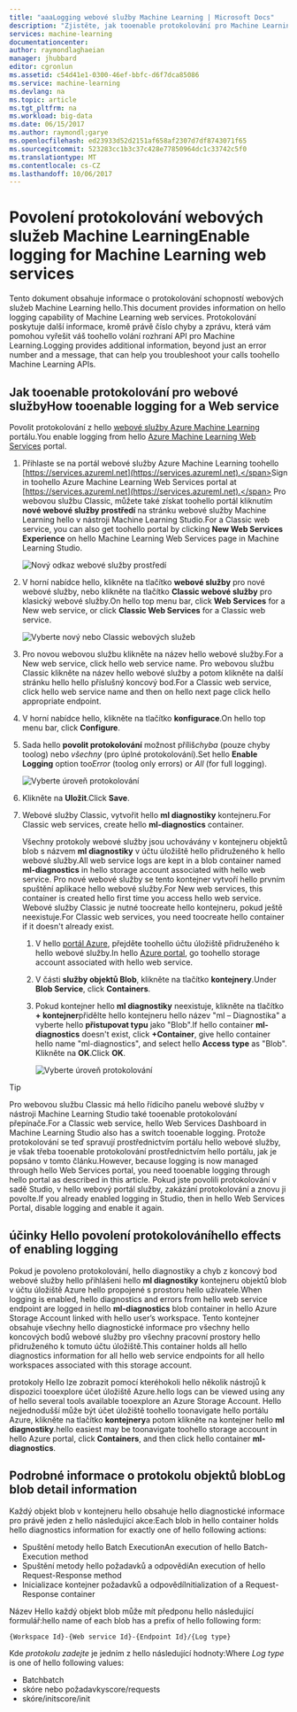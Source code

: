 ```yaml
---
title: "aaaLogging webové služby Machine Learning | Microsoft Docs"
description: "Zjistěte, jak tooenable protokolování pro Machine Learning webové služby. Protokolování poskytuje další informace o toohelp řešení hello rozhraní API."
services: machine-learning
documentationcenter: 
author: raymondlaghaeian
manager: jhubbard
editor: cgronlun
ms.assetid: c54d41e1-0300-46ef-bbfc-d6f7dca85086
ms.service: machine-learning
ms.devlang: na
ms.topic: article
ms.tgt_pltfrm: na
ms.workload: big-data
ms.date: 06/15/2017
ms.author: raymondl;garye
ms.openlocfilehash: ed23933d52d2151af658af2307d7df8743071f65
ms.sourcegitcommit: 523283cc1b3c37c428e77850964dc1c33742c5f0
ms.translationtype: MT
ms.contentlocale: cs-CZ
ms.lasthandoff: 10/06/2017
---
```

# <a name="enable-logging-for-machine-learning-web-services"></a><span data-ttu-id="2808d-104">Povolení protokolování webových služeb Machine Learning</span><span class="sxs-lookup"><span data-stu-id="2808d-104">Enable logging for Machine Learning web services</span></span>
<span data-ttu-id="2808d-105">Tento dokument obsahuje informace o protokolování schopností webových služeb Machine Learning hello.</span><span class="sxs-lookup"><span data-stu-id="2808d-105">This document provides information on hello logging capability of Machine Learning web services.</span></span> <span data-ttu-id="2808d-106">Protokolování poskytuje další informace, kromě právě číslo chyby a zprávu, která vám pomohou vyřešit váš toohello volání rozhraní API pro Machine Learning.</span><span class="sxs-lookup"><span data-stu-id="2808d-106">Logging provides additional information, beyond just an error number and a message, that can help you troubleshoot your calls toohello Machine Learning APIs.</span></span>  

## <a name="how-tooenable-logging-for-a-web-service"></a><span data-ttu-id="2808d-107">Jak tooenable protokolování pro webové služby</span><span class="sxs-lookup"><span data-stu-id="2808d-107">How tooenable logging for a Web service</span></span>

<span data-ttu-id="2808d-108">Povolit protokolování z hello [webové služby Azure Machine Learning](https://services.azureml.net) portálu.</span><span class="sxs-lookup"><span data-stu-id="2808d-108">You enable logging from hello [Azure Machine Learning Web Services](https://services.azureml.net) portal.</span></span> 

1. <span data-ttu-id="2808d-109">Přihlaste se na portál webové služby Azure Machine Learning toohello [https://services.azureml.net](https://services.azureml.net).</span><span class="sxs-lookup"><span data-stu-id="2808d-109">Sign in toohello Azure Machine Learning Web Services portal at [https://services.azureml.net](https://services.azureml.net).</span></span> <span data-ttu-id="2808d-110">Pro webovou službu Classic, můžete také získat toohello portál kliknutím **nové webové služby prostředí** na stránku webové služby Machine Learning hello v nástroji Machine Learning Studio.</span><span class="sxs-lookup"><span data-stu-id="2808d-110">For a Classic web service, you can also get toohello portal by clicking **New Web Services Experience** on hello Machine Learning Web Services page in Machine Learning Studio.</span></span>

   ![Nový odkaz webové služby prostředí](media/machine-learning-web-services-logging/new-web-services-experience-link.png)

2. <span data-ttu-id="2808d-112">V horní nabídce hello, klikněte na tlačítko **webové služby** pro nové webové služby, nebo klikněte na tlačítko **Classic webové služby** pro klasický webové služby.</span><span class="sxs-lookup"><span data-stu-id="2808d-112">On hello top menu bar, click **Web Services** for a New web service, or click **Classic Web Services** for a Classic web service.</span></span>

   ![Vyberte nový nebo Classic webových služeb](media/machine-learning-web-services-logging/select-web-service.png)

3. <span data-ttu-id="2808d-114">Pro novou webovou službu klikněte na název hello webové služby.</span><span class="sxs-lookup"><span data-stu-id="2808d-114">For a New web service, click hello web service name.</span></span> <span data-ttu-id="2808d-115">Pro webovou službu Classic klikněte na název hello webové služby a potom klikněte na další stránku hello hello příslušný koncový bod.</span><span class="sxs-lookup"><span data-stu-id="2808d-115">For a Classic web service, click hello web service name and then on hello next page click hello appropriate endpoint.</span></span>

4. <span data-ttu-id="2808d-116">V horní nabídce hello, klikněte na tlačítko **konfigurace**.</span><span class="sxs-lookup"><span data-stu-id="2808d-116">On hello top menu bar, click **Configure**.</span></span>

5. <span data-ttu-id="2808d-117">Sada hello **povolit protokolování** možnost příliš*chyba* (pouze chyby toolog) nebo *všechny* (pro úplné protokolování).</span><span class="sxs-lookup"><span data-stu-id="2808d-117">Set hello **Enable Logging** option too*Error* (toolog only errors) or *All* (for full logging).</span></span>

   ![Vyberte úroveň protokolování](media/machine-learning-web-services-logging/enable-logging.png)

6. <span data-ttu-id="2808d-119">Klikněte na **Uložit**.</span><span class="sxs-lookup"><span data-stu-id="2808d-119">Click **Save**.</span></span>

7. <span data-ttu-id="2808d-120">Webové služby Classic, vytvořit hello **ml diagnostiky** kontejneru.</span><span class="sxs-lookup"><span data-stu-id="2808d-120">For Classic web services, create hello **ml-diagnostics** container.</span></span>

   <span data-ttu-id="2808d-121">Všechny protokoly webové služby jsou uchovávány v kontejneru objektů blob s názvem **ml diagnostiky** v účtu úložiště hello přidruženého k hello webové služby.</span><span class="sxs-lookup"><span data-stu-id="2808d-121">All web service logs are kept in a blob container named **ml-diagnostics** in hello storage account associated with hello web service.</span></span> <span data-ttu-id="2808d-122">Pro nové webové služby se tento kontejner vytvoří hello prvním spuštění aplikace hello webové služby.</span><span class="sxs-lookup"><span data-stu-id="2808d-122">For New web services, this container is created hello first time you access hello web service.</span></span> <span data-ttu-id="2808d-123">Webové služby Classic je nutné toocreate hello kontejneru, pokud ještě neexistuje.</span><span class="sxs-lookup"><span data-stu-id="2808d-123">For Classic web services, you need toocreate hello container if it doesn't already exist.</span></span> 

   1. <span data-ttu-id="2808d-124">V hello [portál Azure](https://portal.azure.com), přejděte toohello účtu úložiště přidruženého k hello webové služby.</span><span class="sxs-lookup"><span data-stu-id="2808d-124">In hello [Azure portal](https://portal.azure.com), go toohello storage account associated with hello web service.</span></span>

   2. <span data-ttu-id="2808d-125">V části **služby objektů Blob**, klikněte na tlačítko **kontejnery**.</span><span class="sxs-lookup"><span data-stu-id="2808d-125">Under **Blob Service**, click **Containers**.</span></span>

   3. <span data-ttu-id="2808d-126">Pokud kontejner hello **ml diagnostiky** neexistuje, klikněte na tlačítko **+ kontejner**přidělte hello kontejneru hello název "ml – Diagnostika" a vyberte hello **přistupovat typu** jako "Blob".</span><span class="sxs-lookup"><span data-stu-id="2808d-126">If hello container **ml-diagnostics** doesn't exist, click **+Container**, give hello container hello name "ml-diagnostics", and select hello **Access type** as "Blob".</span></span> <span data-ttu-id="2808d-127">Klikněte na **OK**.</span><span class="sxs-lookup"><span data-stu-id="2808d-127">Click **OK**.</span></span>

      ![Vyberte úroveň protokolování](media/machine-learning-web-services-logging/create-ml-diagnostics-container.png)

> [!TIP]
>
> <span data-ttu-id="2808d-129">Pro webovou službu Classic má hello řídicího panelu webové služby v nástroji Machine Learning Studio také tooenable protokolování přepínače.</span><span class="sxs-lookup"><span data-stu-id="2808d-129">For a Classic web service, hello Web Services Dashboard in Machine Learning Studio also has a switch tooenable logging.</span></span> <span data-ttu-id="2808d-130">Protože protokolování se teď spravují prostřednictvím portálu hello webové služby, je však třeba tooenable protokolování prostřednictvím hello portálu, jak je popsáno v tomto článku.</span><span class="sxs-lookup"><span data-stu-id="2808d-130">However, because logging is now managed through hello Web Services portal, you need tooenable logging through hello portal as described in this article.</span></span> <span data-ttu-id="2808d-131">Pokud jste povolili protokolování v sadě Studio, v hello webový portál služby, zakázání protokolování a znovu ji povolte.</span><span class="sxs-lookup"><span data-stu-id="2808d-131">If you already enabled logging in Studio, then in hello Web Services Portal, disable logging and enable it again.</span></span>


## <a name="hello-effects-of-enabling-logging"></a><span data-ttu-id="2808d-132">účinky Hello povolení protokolování</span><span class="sxs-lookup"><span data-stu-id="2808d-132">hello effects of enabling logging</span></span>
<span data-ttu-id="2808d-133">Pokud je povoleno protokolování, hello diagnostiky a chyb z koncový bod webové služby hello přihlášeni hello **ml diagnostiky** kontejneru objektů blob v účtu úložiště Azure hello propojené s prostoru hello uživatele.</span><span class="sxs-lookup"><span data-stu-id="2808d-133">When logging is enabled, hello diagnostics and errors from hello web service endpoint are logged in hello **ml-diagnostics** blob container in hello Azure Storage Account linked with hello user’s workspace.</span></span> <span data-ttu-id="2808d-134">Tento kontejner obsahuje všechny hello diagnostické informace pro všechny hello koncových bodů webové služby pro všechny pracovní prostory hello přidruženého k tomuto účtu úložiště.</span><span class="sxs-lookup"><span data-stu-id="2808d-134">This container holds all hello diagnostics information for all hello web service endpoints for all hello workspaces associated with this storage account.</span></span>

<span data-ttu-id="2808d-135">protokoly Hello lze zobrazit pomocí kteréhokoli hello několik nástrojů k dispozici tooexplore účet úložiště Azure.</span><span class="sxs-lookup"><span data-stu-id="2808d-135">hello logs can be viewed using any of hello several tools available tooexplore an Azure Storage Account.</span></span> <span data-ttu-id="2808d-136">Hello nejjednodušší může být účet úložiště toohello toonavigate hello portálu Azure, klikněte na tlačítko **kontejnery**a potom klikněte na kontejner hello **ml diagnostiky**.</span><span class="sxs-lookup"><span data-stu-id="2808d-136">hello easiest may be toonavigate toohello storage account in hello Azure portal, click **Containers**, and then click hello container **ml-diagnostics**.</span></span>  

## <a name="log-blob-detail-information"></a><span data-ttu-id="2808d-137">Podrobné informace o protokolu objektů blob</span><span class="sxs-lookup"><span data-stu-id="2808d-137">Log blob detail information</span></span>
<span data-ttu-id="2808d-138">Každý objekt blob v kontejneru hello obsahuje hello diagnostické informace pro právě jeden z hello následující akce:</span><span class="sxs-lookup"><span data-stu-id="2808d-138">Each blob in hello container holds hello diagnostics information for exactly one of hello following actions:</span></span>

* <span data-ttu-id="2808d-139">Spuštění metody hello Batch Execution</span><span class="sxs-lookup"><span data-stu-id="2808d-139">An execution of hello Batch-Execution method</span></span>  
* <span data-ttu-id="2808d-140">Spuštění metody hello požadavků a odpovědí</span><span class="sxs-lookup"><span data-stu-id="2808d-140">An execution of hello Request-Response method</span></span>  
* <span data-ttu-id="2808d-141">Inicializace kontejner požadavků a odpovědí</span><span class="sxs-lookup"><span data-stu-id="2808d-141">Initialization of a Request-Response container</span></span>

<span data-ttu-id="2808d-142">Název Hello každý objekt blob může mít předponu hello následující formulář:</span><span class="sxs-lookup"><span data-stu-id="2808d-142">hello name of each blob has a prefix of hello following form:</span></span> 


`{Workspace Id}-{Web service Id}-{Endpoint Id}/{Log type}`


<span data-ttu-id="2808d-143">Kde _protokolu zadejte_ je jedním z hello následující hodnoty:</span><span class="sxs-lookup"><span data-stu-id="2808d-143">Where _Log type_ is one of hello following values:</span></span>  

* <span data-ttu-id="2808d-144">Batch</span><span class="sxs-lookup"><span data-stu-id="2808d-144">batch</span></span>  
* <span data-ttu-id="2808d-145">skóre nebo požadavky</span><span class="sxs-lookup"><span data-stu-id="2808d-145">score/requests</span></span>  
* <span data-ttu-id="2808d-146">skóre/init</span><span class="sxs-lookup"><span data-stu-id="2808d-146">score/init</span></span>  

